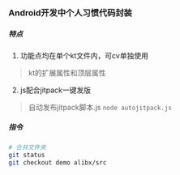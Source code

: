 ### Android开发中个人习惯代码封装

##### 特点
1. 功能点均在单个kt文件内，可cv单独使用
> kt的扩展属性和顶层属性
2. js配合jitpack一键发版
> 自动发布jitpack脚本.js `node autojitpack.js`

##### 指令
```bash
# 合并文件夹
git status
git checkout demo alibx/src
```
